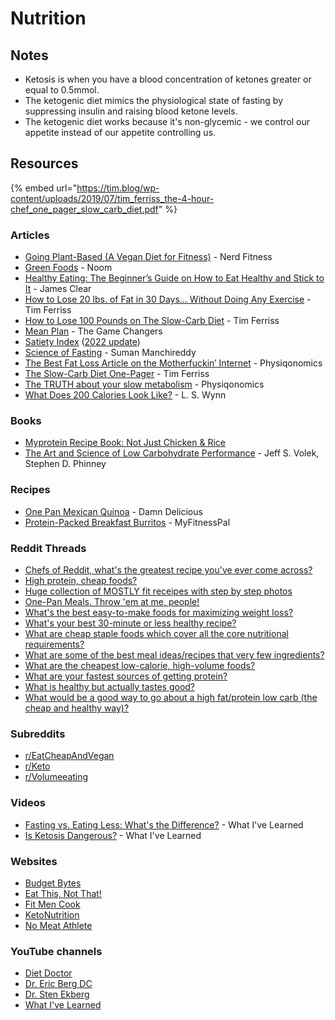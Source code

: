 # Nutrition

## Notes

* Ketosis is when you have a blood concentration of ketones greater or equal to 0.5mmol.
* The ketogenic diet mimics the physiological state of fasting by suppressing insulin and raising blood ketone levels.
* The ketogenic diet works because it's non-glycemic - we control our appetite instead of our appetite controlling us.

## Resources

{% embed url="https://tim.blog/wp-content/uploads/2019/07/tim_ferriss_the-4-hour-chef_one_pager_slow_carb_diet.pdf" %}

### Articles

* [Going Plant-Based (A Vegan Diet for Fitness)](https://www.nerdfitness.com/blog/how-to-eat-a-plant-based-diet-a-scientific-look-at-going-vegan-safely/) - Nerd Fitness
* [Green Foods](https://content.noom.com/custom-content/green/) - Noom
* [Healthy Eating: The Beginner’s Guide on How to Eat Healthy and Stick to It](https://jamesclear.com/eat-healthy) - James Clear
* [How to Lose 20 lbs. of Fat in 30 Days… Without Doing Any Exercise](https://tim.blog/2007/04/06/how-to-lose-20-lbs-of-fat-in-30-days-without-doing-any-exercise/) - Tim Ferriss
* [How to Lose 100 Pounds on The Slow-Carb Diet](https://tim.blog/2012/07/12/how-to-lose-100-pounds/) - Tim Ferriss
* [Mean Plan](https://gamechangersmovie.com/food/meal-plan/) - The Game Changers
* [Satiety Index](https://www.diabetesnet.com/food-diabetes/satiety-index/) ([2022 update](https://optimisingnutrition.com/satiety-index/))
* [Science of Fasting](https://spyderdoc.substack.com/p/doctors-heart-series-part-6-science?s=r) - Suman Manchireddy
* [The Best Fat Loss Article on the Motherfuckin’ Internet](https://physiqonomics.com/fat-loss/) - Physiqonomics
* [The Slow-Carb Diet One-Pager](https://tim.blog/wp-content/uploads/2019/07/tim\_ferriss\_the-4-hour-chef\_one\_pager\_slow\_carb\_diet.pdf) - Tim Ferriss
* [The TRUTH about your slow metabolism](https://physiqonomics.com/slow-metabolism/) - Physiqonomics
* [What Does 200 Calories Look Like?](https://www.wisegeek.com/what-does-200-calories-look-like.htm) - L. S. Wynn

### Books

* [Myprotein Recipe Book: Not Just Chicken & Rice](https://catalogue.thehutgroup.com/myprotein/myprotein-recipe-book-not-just-chicken-and-rice/)
* [The Art and Science of Low Carbohydrate Performance](https://smile.amazon.co.uk/dp/0983490716) - Jeff S. Volek, Stephen D. Phinney

### Recipes

* [One Pan Mexican Quinoa](https://damndelicious.net/2014/04/09/one-pan-mexican-quinoa/) - Damn Delicious
* [Protein-Packed Breakfast Burritos](https://blog.myfitnesspal.com/protein-packed-breakfast-burritos/) - MyFitnessPal

### Reddit Threads

* [Chefs of Reddit, what's the greatest recipe you've ever come across?](https://www.reddit.com/r/AskReddit/comments/9zxypy/chefs\_of\_reddit\_whats\_the\_greatest\_recipe\_youve/)
* [High protein, cheap foods?](https://www.reddit.com/r/EatCheapAndHealthy/comments/5ozvaf/high\_protein\_cheap\_foods\_apart\_from\_beans/)
* [Huge collection of MOSTLY fit receipes with step by step photos](https://www.reddit.com/r/fitmeals/comments/39k7j6/huge\_collection\_of\_mostly\_fit\_receipes\_with\_step/)
* [One-Pan Meals. Throw 'em at me, people!](https://www.reddit.com/r/EatCheapAndHealthy/comments/5vxlvn/onepan\_meals\_throw\_em\_at\_me\_people/)
* [What's the best easy-to-make foods for maximizing weight loss?](https://www.reddit.com/r/EatCheapAndHealthy/comments/5uqe2t/q\_whats\_the\_best\_easytomake\_foods\_for\_maximizing/)
* [What's your best 30-minute or less healthy recipe?](https://www.reddit.com/r/fitmeals/comments/5lau2i/whats\_your\_best\_30minute\_or\_less\_healthy\_recipe/)
* [What are cheap staple foods which cover all the core nutritional requirements?](https://www.reddit.com/r/EatCheapAndHealthy/comments/5kja9m/what\_are\_cheap\_staple\_foods\_which\_cover\_all\_the/)
* [What are some of the best meal ideas/recipes that very few ingredients?](https://www.reddit.com/r/EatCheapAndHealthy/comments/5fil8c/what\_are\_some\_of\_the\_best\_meal\_ideasrecipes\_that/)
* [What are the cheapest low-calorie, high-volume foods?](https://www.reddit.com/r/EatCheapAndHealthy/comments/5gcxr5/what\_are\_the\_cheapest\_lowcalorie\_highvolume\_foods/)
* [What are your fastest sources of getting protein?](https://www.reddit.com/r/EatCheapAndHealthy/comments/5u79i9/what\_are\_your\_fastest\_sources\_of\_getting\_protein/)
* [What is healthy but actually tastes good?](https://www.reddit.com/r/AskReddit/comments/55tij9/what\_is\_healthy\_but\_actually\_tastes\_good/)
* [What would be a good way to go about a high fat/protein low carb (the cheap and healthy way)?](https://www.reddit.com/r/EatCheapAndHealthy/comments/8mbpl8/what\_would\_be\_a\_good\_way\_to\_go\_about\_a\_high/)

### Subreddits

* [r/EatCheapAndVegan](https://www.reddit.com/r/EatCheapAndVegan/)
* [r/Keto](https://www.reddit.com/r/keto/)
* [r/Volumeeating](https://www.reddit.com/r/Volumeeating/)

### Videos

* [Fasting vs. Eating Less: What's the Difference?](https://www.youtube.com/watch?v=APZCfmgzoS0) - What I've Learned
* [Is Ketosis Dangerous?](https://www.youtube.com/watch?v=Dan8qtgQRi8) - What I've Learned

### Websites

* [Budget Bytes](https://www.budgetbytes.com/)
* [Eat This, Not That!](https://www.eatthis.com/)
* [Fit Men Cook](https://fitmencook.com/)
* [KetoNutrition](https://ketonutrition.org/)
* [No Meat Athlete](https://www.nomeatathlete.com/)

### YouTube channels

* [Diet Doctor](https://www.youtube.com/c/DietDoctorVideo/videos)
* [Dr. Eric Berg DC](https://www.youtube.com/c/DrEricBergDC)
* [Dr. Sten Ekberg](https://www.youtube.com/c/drekberg/videos)
* [What I've Learned](https://www.youtube.com/c/WhatIveLearned/videos)
